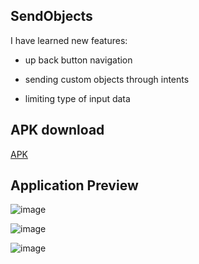 ## SendObjects

I have learned new features:

- up back button navigation

- sending custom objects through intents

- limiting type of input data

## APK download

[APK](https://github.com/gauri547/SendObjects/releases/download/v7.0/app-debug.apk)

## Application Preview

![image](https://user-images.githubusercontent.com/81371138/117156910-c6390200-addb-11eb-813f-6cb66c955a0a.png)

![image](https://user-images.githubusercontent.com/81371138/117156998-d650e180-addb-11eb-8bb6-79f8f10456ec.png)

![image](https://user-images.githubusercontent.com/81371138/117157041-dd77ef80-addb-11eb-930e-f3442dfb9af3.png)


